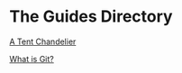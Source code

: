 # The Guides Directory #

[A Tent Chandelier](./Misc/tent-lamp.md)

[What is Git?](./Misc/git-intro.md)

